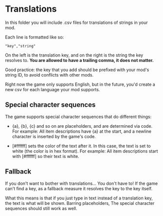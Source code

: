 # Translations

In this folder you will include .csv files for translations of strings in your mod.

Each line is formatted like so:
```
"key","string"
```
On the left is the translation key, and on the right is the string the key resolves to.
**You are allowed to have a trailing comma, it does not matter.**

Good practice: the key that you add should be prefixed with your mod's string ID, to avoid conflicts with other mods.

Right now the game only supports English, but in the future, you'd create a new csv for each language
your mod supports.

## Special character sequences
The game supports special character sequences that do different things:

- {a}, {b}, {c} and so on are placeholders, and are determined via code.
For example: All item descriptions have {a} at the start, and a newline character is inserted
by the game's code.

- [#ffffff] sets the color of the text after it. In this case, the text is set to white (the color is in hex format).
For example: All item descriptions start with [#ffffff] so their text is white.

## Fallback
If you don't want to bother with translations... You don't have to! If the game can't find a key, as a fallback measure it resolves the key to the key itself.

What this means is that if you just type in text instead of a translation key, the text is what will be shown. Barring placeholders, The special character sequences should still work as well.